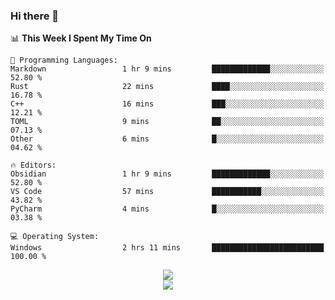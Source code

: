 ### Hi there 👋

<!--
**jmyx0225/jmyx0225** is a ✨ _special_ ✨ repository because its `README.md` (this file) appears on your GitHub profile.

Here are some ideas to get you started:

- 🔭 I’m currently working on ...
- 🌱 I’m currently learning ...
- 👯 I’m looking to collaborate on ...
- 🤔 I’m looking for help with ...
- 💬 Ask me about ...
- 📫 How to reach me: ...
- 😄 Pronouns: ...
- ⚡ Fun fact: ...
-->

<!--START_SECTION:waka-->
📊 **This Week I Spent My Time On** 

```text
💬 Programming Languages: 
Markdown                 1 hr 9 mins         █████████████░░░░░░░░░░░░   52.80 % 
Rust                     22 mins             ████░░░░░░░░░░░░░░░░░░░░░   16.78 % 
C++                      16 mins             ███░░░░░░░░░░░░░░░░░░░░░░   12.21 % 
TOML                     9 mins              ██░░░░░░░░░░░░░░░░░░░░░░░   07.13 % 
Other                    6 mins              █░░░░░░░░░░░░░░░░░░░░░░░░   04.62 % 

🔥 Editors: 
Obsidian                 1 hr 9 mins         █████████████░░░░░░░░░░░░   52.80 % 
VS Code                  57 mins             ███████████░░░░░░░░░░░░░░   43.82 % 
PyCharm                  4 mins              █░░░░░░░░░░░░░░░░░░░░░░░░   03.38 % 

💻 Operating System: 
Windows                  2 hrs 11 mins       █████████████████████████   100.00 % 
```


<!--END_SECTION:waka-->

<div align="center"><img src="https://metrics.lecoq.io/jmyx0225?template=classic&isocalendar=1&languages=1&lines=1&base=header%2C%20activity%2C%20community%2C%20repositories%2C%20metadata&base.indepth=false&base.hireable=false&base.skip=false&isocalendar=false&isocalendar.duration=full-year&languages=false&languages.ignored=html%2Ccss&languages.limit=8&languages.threshold=0%25&languages.other=false&languages.colors=github&languages.aliases=JavaScript&languages.sections=most-used&languages.indepth=false&languages.analysis.timeout=15&languages.analysis.timeout.repositories=7.5&languages.categories=markup%2C%20programming&languages.recent.categories=markup%2C%20programming&languages.recent.load=300&languages.recent.days=14&lines=false&lines.sections=base&lines.repositories.limit=4&lines.history.limit=1&config.timezone=Asia%2FShanghai">
</div>
<div align="center"><img src="https://github-readme-stats.vercel.app/api?username=JMYX0225">
</div>
